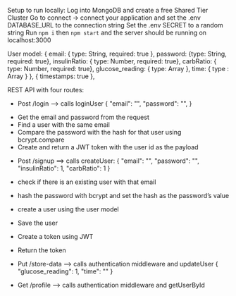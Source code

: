 Setup to run locally:
Log into MongoDB and create a free Shared Tier Cluster
Go to connect -> connect your application and set the .env DATABASE_URL to the connection string
Set the .env SECRET to a random string
Run `npm i` then `npm start` and the server should be running on localhost:3000

User model:
{
email: { type: String, required: true },
password: {type: String, required: true},
insulinRatio: { type: Number, required: true},
carbRatio: { type: Number, required: true},
glucose_reading: { type: Array },
time: { type : Array }
},
{ timestamps: true },

REST API with four routes:

- Post /login —> calls loginUser
  {
  "email": "",
  "password": "",
  }

* Get the email and password from the request
* Find a user with the same email
* Compare the password with the hash for that user using bcrypt.compare
* Create and return a JWT token with the user id as the payload

- Post /signup ==> calls createUser:
  {
  "email": "",
  "password": "",
  "insulinRatio": 1,
  "carbRatio": 1
  }

- check if there is an existing user with that email
- hash the password with bcrypt and set the hash as the password’s value
- create a user using the user model
- Save the user
- Create a token using JWT
- Return the token

* Put /store-data —> calls authentication middleware and updateUser
  {
  "glucose_reading": 1,
  "time": ""
  }

* Get /profile —> calls authentication middleware and getUserById

